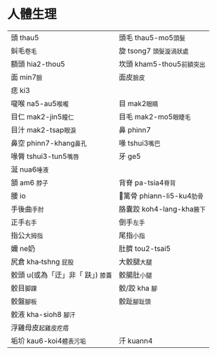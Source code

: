 # 人體生理

|  |  |
| :--- | :--- |
| 頭 thau5 | 頭毛 thau5-mo5`頭髮` |
| 虯毛`卷毛` | 旋 tsong7 `頭髮漩渦狀處` |
| 額頭 hia2-thou5 | 坎頭 kham5-thou5`前額突出` |
| 面 min7`臉` | 面皮`臉皮` |
| 痣 ki3 |  |
| 嚨喉 na5-au5`喉嚨` | 目 mak2`眼睛` |
| 目仁 mak2-jin5`瞳仁` | 目毛 mak2-mo5`眼睫毛` |
| 目汁 mak2-tsap`眼淚` | 鼻 phinn7 |
| 鼻空 phinn7-khang`鼻孔` | 喙 tshui3`嘴巴` |
| 喙脣 tshui3-tun5`嘴唇` | 牙 ge5 |
| 涎 nua6`唾液` |  |
| 頷 am6 `脖子` | 背脊 pa-tsia4`脊背` |
| 腰 io | 𙩍篱骨 phiann-li5-ku4`肋骨` |
| 手後曲`手肘` | 胳囊跤 koh4-lang-kha`腋下` |
| 正手`右手` | 倒手`左手` |
| 指公`大拇指` | 尾指`小指` |
| 嬭 ne奶 | 肚臍 tou2-tsai5 |
| 尻倉 kha‑tshng `屁股` | 大骹腿`大腿` |
| 骹頭 u\(或為「迂」非「 趺」\) `膝蓋` | 骹腸肚`小腿` |
| 骹目`脚踝` | 骹/跤 kha `腳` |
| 骹盤`腳板` | 骹趾`腳趾頭` |
| 骹液 kha-sioh8 `腳汗` |  |
| 浮雞母皮`起雞皮疙瘩` |  |
| 垢圿 kau6-koi4`體表污垢` | 汗 kuann4 |

